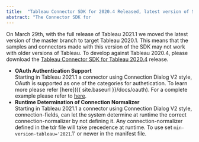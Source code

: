 ```yaml
---
title:  "Tableau Connector SDK for 2020.4 Released, latest version of SDK now targets 2021.1"
abstract: "The Connector SDK for                                                     2020.4 has released for those wishing to target that version. The main SDK branch now targets Tableau 2021.1"
---
```


On March 29th, with the full release of Tableau 2021.1 we moved the latest version of the master branch to target Tableau 2020.1. This means that the samples and connectors made with this version of the SDK may not work with older versions of Tableau. To develop against Tableau 2020.4, please download the [Tableau Connector SDK for Tableau 2020.4](https://github.com/tableau/connector-plugin-sdk/releases/tag/tableau-2020.4) release.

- __OAuth Authentication Support__ <br/>
 Starting in Tableau 2021.1 a connector using Connection Dialog V2 style, OAuth is supported as one of the categories for authetication. To learn more please refer  [here]({{ site.baseurl }}/docs/oauth). For a complete example please refer to [here](https://github.com/tableau/connector-plugin-sdk/tree/dev-2021.1/samples/scenarios/snowflake_oauth).
- __Runtime Determination of Connection Normalizer__ <br/>
Starting in Tableau 2021.1 a connector using Connection Dialog V2 style, connection-fields, can let the system determine at runtime the correct connection-normalizer by not defining it. Any connection-normalizer defined in the tdr file will take precedence at runtime. To use set `min-version-tableau='2021`.1' or newer in the manifest file.